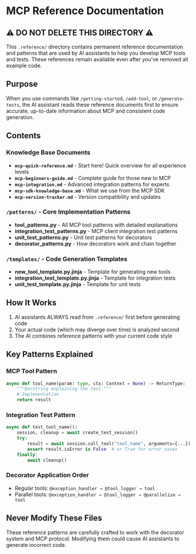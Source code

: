 # MCP Reference Documentation

## ⚠️ DO NOT DELETE THIS DIRECTORY ⚠️

This `.reference/` directory contains permanent reference documentation and patterns that are used by AI assistants to help you develop MCP tools and tests. These references remain available even after you've removed all example code.

## Purpose

When you use commands like `/getting-started`, `/add-tool`, or `/generate-tests`, the AI assistant reads these reference documents first to ensure accurate, up-to-date information about MCP and consistent code generation.

## Contents

### Knowledge Base Documents

- **`mcp-quick-reference.md`** - Start here! Quick overview for all experience levels
- **`mcp-beginners-guide.md`** - Complete guide for those new to MCP
- **`mcp-integration.md`** - Advanced integration patterns for experts
- **`mcp-sdk-knowledge-base.md`** - What we use from the MCP SDK
- **`mcp-version-tracker.md`** - Version compatibility and updates

### `/patterns/` - Core Implementation Patterns

- **tool_patterns.py** - All MCP tool patterns with detailed explanations
- **integration_test_patterns.py** - MCP client integration test patterns  
- **unit_test_patterns.py** - Unit test patterns for decorators
- **decorator_patterns.py** - How decorators work and chain together

### `/templates/` - Code Generation Templates

- **new_tool_template.py.jinja** - Template for generating new tools
- **integration_test_template.py.jinja** - Template for integration tests
- **unit_test_template.py.jinja** - Template for unit tests

## How It Works

1. AI assistants ALWAYS read from `.reference/` first before generating code
2. Your actual code (which may diverge over time) is analyzed second
3. The AI combines reference patterns with your current code style

## Key Patterns Explained

### MCP Tool Pattern
```python
async def tool_name(param: type, ctx: Context = None) -> ReturnType:
    """Docstring explaining the tool."""
    # Implementation
    return result
```

### Integration Test Pattern
```python
async def test_tool_name():
    session, cleanup = await create_test_session()
    try:
        result = await session.call_tool("tool_name", arguments={...})
        assert result.isError is False  # or True for error cases
    finally:
        await cleanup()
```

### Decorator Application Order
- Regular tools: `@exception_handler → @tool_logger → tool`
- Parallel tools: `@exception_handler → @tool_logger → @parallelize → tool`

## Never Modify These Files

These reference patterns are carefully crafted to work with the decorator system and MCP protocol. Modifying them could cause AI assistants to generate incorrect code.